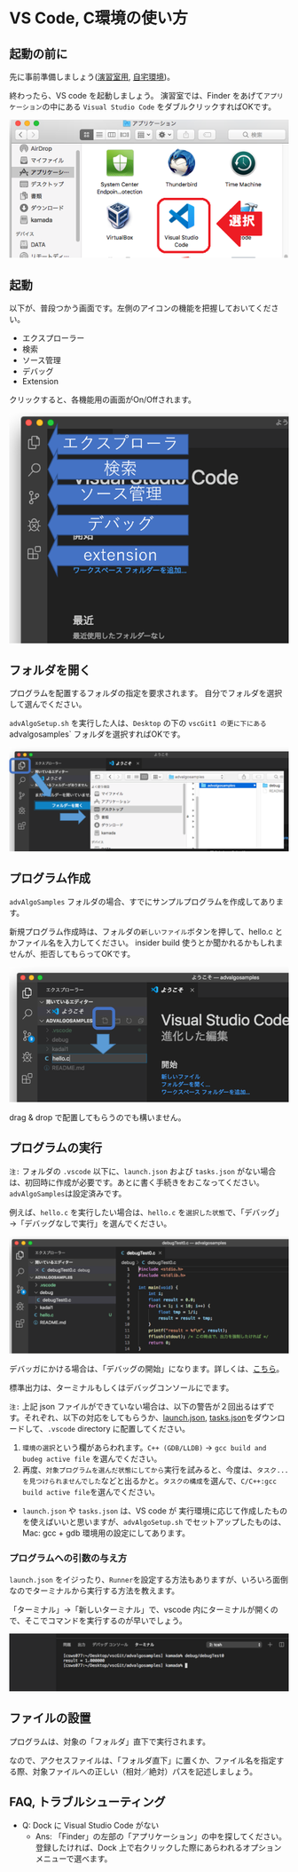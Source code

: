 # VS Code, C環境の使い方

## 起動の前に

先に事前準備しましょう([演習室用](eroom.md), [自宅環境](Csetup.md))。

終わったら、VS code を起動しましょう。
演習室では、Finder をあげて`アプリケーション`の中にある `Visual Studio Code` をダブルクリックすればOKです。

![vsc00.png](vsc00.png)



## 起動


以下が、普段つかう画面です。左側のアイコンの機能を把握しておいてください。

* エクスプローラー
* 検索
* ソース管理
* デバッグ
* Extension

クリックすると、各機能用の画面がOn/Offされます。

![vsc01.png](vsc01.png)


## フォルダを開く

プログラムを配置するフォルダの指定を要求されます。
自分でフォルダを選択して選んでください。

`advAlgoSetup.sh` を実行した人は、`Desktop` の下の `vscGit1 の更に下にある `advalgosamples` フォルダを選択すればOKです。

![vsc00a.png](vsc00a.png)



## プログラム作成

`advAlgoSamples` フォルダの場合、すでにサンプルプログラムを作成してあります。

新規プログラム作成時は、フォルダの`新しいファイル`ボタンを押して、hello.c とかファイル名を入力してください。
insider build 使うとか聞かれるかもしれませんが、拒否してもらってOKです。

![vscC03_0.png](vsc03_0.png)

drag & drop で配置してもらうのでも構いません。


## プログラムの実行

`注:` フォルダの `.vscode` 以下に、`launch.json` および `tasks.json` がない場合は、初回時に作成が必要です。あとに書く手続きをおこなってください。`advAlgoSamples`は設定済みです。

例えば、`hello.c` を実行したい場合は、`hello.c` を`選択した状態`で、「デバッグ」→「デバッグなしで実行」を選んでください。

![vscC04.png](vscC04.png)

デバッガにかける場合は、「デバッグの開始」になります。詳しくは、[こちら](vscCdebug.md)。

標準出力は、ターミナルもしくはデバッグコンソールにでます。

`注:` 上記 json ファイルができていない場合は、以下の警告が２回出るはずです。それぞれ、以下の対応をしてもらうか、[launch.json](eroom/launch.json), [tasks.json](eroom/tasks.json)をダウンロードして、`.vscode` directory に配置してください。

1. `環境の選択`という欄があらわれます。`C++ (GDB/LLDB)` → `gcc build and budeg active file` を選んでください。
2. 再度、`対象プログラムを選んだ状態にしてから`実行を試みると、今度は、`タスク...を見つけられませんでした`などと出るかと。`タスクの構成`を選んで、`C/C++:gcc build active file`を選んでください。

* `launch.json` や `tasks.json` は、VS code が 実行環境に応じて作成したものを使えばいいと思いますが、`advAlgoSetup.sh` でセットアップしたものは、Mac: gcc + gdb 環境用の設定にしてあります。



### プログラムへの引数の与え方

`launch.json` をイジったり、`Runner`を設定する方法もありますが、いろいろ面倒なのでターミナルから実行する方法を教えます。

「ターミナル」→「新しいターミナル」で、vscode 内にターミナルが開くので、そこでコマンドを実行するのが早いでしょう。

![vsc05_1.png](vsc05_1.png)


## ファイルの設置

プログラムは、対象の「フォルダ」直下で実行されます。

なので、アクセスファイルは、「フォルダ直下」に置くか、ファイル名を指定する際、対象ファイルへの正しい（相対／絶対）パスを記述しましょう。


## FAQ, トラブルシューティング


* Q: Dock に Visual Studio Code がない
  * Ans: 「Finder」の左部の「アプリケーション」の中を探してください。登録したければ、Dock 上で右クリックした際にあらわれるオプションメニューで選べます。

